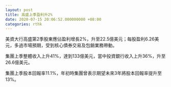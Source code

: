 ```yaml
---
layout: post
title: 高盛上季盈利升2%
date: 2020-07-15 20:06:52.000000000 +08:00
categories: rthk
---
```


美資大行高盛第2季股東應佔盈利增長2%，升至22.5億美元；每股盈利6.26美元，多過市場預期，受到核心債券交易及包銷業務帶動。

集團上季整體收入上升41%，達到133億美元，當中投資銀行收入上升36%，升至26.6億美元。

集團上季股本回報率11.1%，年初時集團曾表示期望未來3年將股本回報率提升至13%。
